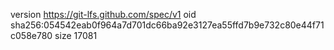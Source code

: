 version https://git-lfs.github.com/spec/v1
oid sha256:054542eab0f964a7d701dc66ba92e3127ea55ffd7b9e732c80e44f71c058e780
size 17081
